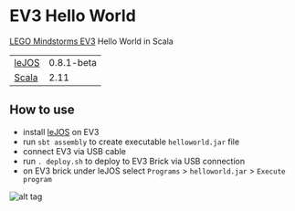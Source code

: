 # EV3 Hello World

[LEGO Mindstorms EV3](http://www.lego.com/en-us/mindstorms/products/ev3/31313-mindstorms-ev3/) Hello World in Scala

<table border="0">
  <tr>
    <td><a href="http://www.lejos.org/ev3.php">leJOS</a> </td>
    <td>0.8.1-beta</td>
  </tr>
  <tr>
    <td><a href="http://www.scala-lang.org">Scala</a> </td>
    <td>2.11</td>
  </tr>
</table>

## How to use

* install [leJOS](http://www.lejos.org/ev3.php) on EV3
* run `sbt assembly` to create executable `helloworld.jar` file
* connect EV3 via USB cable
* run `. deploy.sh` to deploy to EV3 Brick via USB connection
* on EV3 brick under leJOS select `Programs` > `helloworld.jar` > `Execute program`

![alt tag](https://dl.dropbox.com/s/1jl5x50z861h1dh/2014-04-22%2022.37.15.jpg)